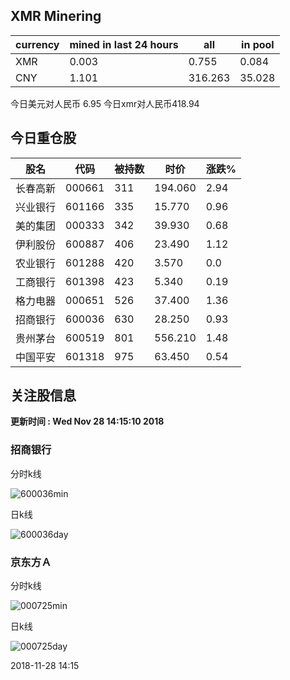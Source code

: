 ## XMR Minering

|currency|mined in last 24 hours|all|in pool|
|---|---|---|---|
|XMR|0.003|0.755|0.084|
|CNY|1.101|316.263|35.028|

今日美元对人民币 6.95	今日xmr对人民币418.94


## 今日重仓股 

|股名|代码|被持数|时价|涨跌%|
|---|---|---|---|---|
|长春高新|000661|311|194.060|2.94|
|兴业银行|601166|335|15.770|0.96|
|美的集团|000333|342|39.930|0.68|
|伊利股份|600887|406|23.490|1.12|
|农业银行|601288|420|3.570|0.0|
|工商银行|601398|423|5.340|0.19|
|格力电器|000651|526|37.400|1.36|
|招商银行|600036|630|28.250|0.93|
|贵州茅台|600519|801|556.210|1.48|
|中国平安|601318|975|63.450|0.54|

## 关注股信息
**更新时间 : Wed Nov 28 14:15:10 2018**
### 招商银行 
分时k线

![600036min](http://image.sinajs.cn/newchart/min/n/sh600036.gif)

日k线

![600036day](http://image.sinajs.cn/newchart/daily/n/sh600036.gif)

### 京东方Ａ 
分时k线

![000725min](http://image.sinajs.cn/newchart/min/n/sz000725.gif)

日k线

![000725day](http://image.sinajs.cn/newchart/daily/n/sz000725.gif)

2018-11-28 14:15
